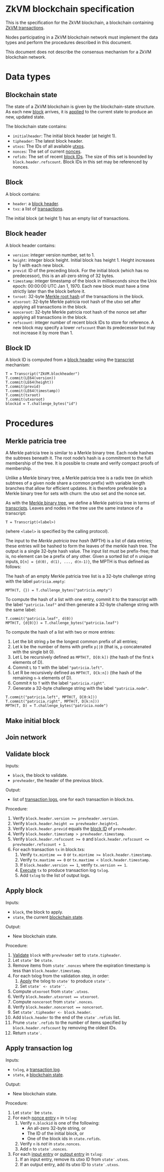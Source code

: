# ZkVM blockchain specification

This is the specification for the ZkVM blockchain,
a blockchain containing
[ZkVM transactions](zkvm-spec.md).

Nodes participating in a ZkVM blockchain network must implement the data types and perform the procedures described in this document.

This document does not describe the consensus mechanism for a ZkVM blockchain network.

# Data types

## Blockchain state

The state of a ZkVM blockchain is given by the blockchain-state structure.
As each new [block](#block) arrives,
it is [applied](#apply-block) to the current state to produce an new,
updated state.

The blockchain state contains:

- `initialheader`:
  The initial block header
  (at height 1).
- `tipheader`:
  The latest block header.
- `utxos`:
  The IDs of all available
  [utxos](zkvm-spec.md#utxo).
- `nonces`:
  The set of current
  [nonces](#nonce).
- `refids`:
  The set of recent
  [block IDs](#block-id).
  The size of this set is bounded by `block.header.refscount`.
  Block IDs in this set may be referenced by nonces.

## Block

A block contains:

- `header`:
  a
  [block header](#block-header).
- `txs`:
  a list of
  [transactions](zkvm-spec.md#transaction).

The initial block (at height 1) has an empty list of transactions.

## Block header

A block header contains:

- `version`:
  integer version number,
  set to 1.
- `height`:
  integer block height.
  Initial block has height 1.
  Height increases by 1 with each new block.
- `previd`:
  ID of the preceding block.
  For the initial block
  (which has no predecessor),
  this is an all-zero string of 32 bytes.
- `timestamp`:
  integer timestamp of the block in milliseconds since the Unix epoch:
  00:00:00 UTC Jan 1,
  1970.
  Each new block must have a time strictly later than the block before it.
- `txroot`:
  32-byte [Merkle root hash](zkvm-spec.md#merkle-binary-tree) of the transactions in the block.
- `utxoroot`:
  32-byte Merkle patricia root hash of the utxo set after applying all transactions in the block.
- `nonceroot`:
  32-byte Merkle patricia root hash of the nonce set after applying all transactions in the block.
- `refscount`:
  integer number of recent block IDs to store for reference.
  A new block may specify a lower `refscount` than its predecessor but may not increase it by more than 1.

## Block ID

A block ID is computed from a
[block header](#block-header)
using the
[transcript](zkvm-spec.md#transcript)
mechanism:

```
T = Transcript("ZkVM.blockheader")
T.commit(LE64(version))
T.commit(LE64(height))
T.commit(previd)
T.commit(LE64(timestamp))
T.commit(txroot)
T.commit(utxoroot)
blockid = T.challenge_bytes("id")
```

# Procedures

## Merkle patricia tree

A Merkle patricia tree is similar to a Merkle binary tree.
Each node hashes the subtrees beneath it.
The root node’s hash is a commitment to the full membership of the tree.
It is possible to create and verify compact proofs of membership.

Unlike a Merkle binary tree,
a Merkle patricia tree is a radix tree
(in which subtrees of a given node share a common prefix)
with variable length branches that allow for efficient updates.
It is therefore preferable to a Merkle binary tree for sets with churn:
the utxo set and the nonce set.

As with the
[Merkle binary tree](zkvm-spec.md#merkle-binary-tree),
we define a Merkle patricia tree in terms of
[transcripts](zkvm-spec.md#transcript).
Leaves and nodes in the tree use the same instance of a transcript:

```
T = Transcript(<label>)
```

(where `<label>` is specified by the calling protocol).

The input to the *Merkle patricia tree hash*
(MPTH)
is a list of data entries;
these entries will be hashed to form the leaves of the merkle hash tree.
The output is a single 32-byte hash value.
The input list must be prefix-free;
that is,
no element can be a prefix of any other.
Given a sorted list of n unique inputs,
`D[n] = {d(0), d(1), ..., d(n-1)}`,
the MPTH is thus defined as follows:

The hash of an empty Merkle patricia tree list is a 32-byte challenge string with the label `patricia.empty`:

```
MPTH(T, {}) = T.challenge_bytes("patricia.empty")
```

To compute the hash of a list with one entry,
commit it to the transcript with the label `"patricia.leaf"` and then generate a 32-byte challenge string with the same label:

```
T.commit("patricia.leaf", d(0))
MPTH(T, {d{0)}) = T.challenge_bytes("patricia.leaf")
```

To compute the hash of a list with two or more entries:
1. Let the bit string `p` be the longest common prefix of all entries;
2. Let k be the number of items with prefix `p||0`
   (that is, `p` concatenated with the single bit 0).
3. Let L be recursively defined as `MPTH(T, D[0:k])` (the hash of the first `k` elements of D).
4. Commit `L` to `T` with the label `"patricia.left"`.
5. Let R be recursively defined as `MPTH(T, D[k:n])` (the hash of the remaining `n-k` elements of D).
5. Commit `R` to `T` with the label `"patricia.right"`.
6. Generate a 32-byte challenge string with the label `"patricia.node"`.

```
T.commit("patricia.left", MPTH(T, D[0:k]))
T.commit("patricia.right", MPTH(T, D[k:n]))
MPTH(T, D) = T.challenge_bytes("patricia.node")
```


## Make initial block

## Join network

## Validate block

Inputs:
- `block`,
  the block to validate.
- `prevheader`,
  the header of the previous block.

Output:
- list of
  [transaction logs](zkvm-spec.md#transaction-log),
  one for each transaction in block.txs.

Procedure:
1. Verify `block.header.version >= prevheader.version`.
2. Verify `block.header.height == prevheader.height+1`.
3. Verify `block.header.previd` equals the
   [block ID](#block-id)
   of `prevheader`.
4. Verify `block.header.timestamp > prevheader.timestamp`.
5. Verify `block.header.refscount >= 0` and `block.header.refscount <= prevheader.refscount + 1`.
5. For each transaction `tx` in block.txs:
   1. Verify `tx.mintime == 0` or `tx.mintime >= block.header.timestamp`.
   2. Verify `tx.maxtime == 0` or `tx.maxtime < block.header.timestamp`.
   3. If `block.header.version == 1`,
      verify `tx.version == 1`.
   4. [Execute](zkvm-spec.md#vm-execution)
      `tx` to produce transaction log `txlog`.
   5. Add `txlog` to the list of output logs.

## Apply block

Inputs:
- `block`,
  the block to apply.
- `state`,
  the current
  [blockchain state](#blockchain-state).

Output:
- New blockchain state.

Procedure:
1. [Validate](#validate-block)
   `block` with `prevheader` set to `state.tipheader`.
2. Let `state′` be `state`.
3. Remove items from `state′.nonces` where the expiration timestamp is less than `block.header.timestamp`.
4. For each txlog from the validation step,
   in order:
   1. [Apply](#apply-transaction-log)
      the txlog to `state′` to produce `state′′`.
   2. Set `state′ <- state′′`.
5. Compute `utxoroot` from `state′.utxos`.
6. Verify `block.header.utxoroot == utxoroot`.
7. Compute `nonceroot` from `state′.nonces`.
8. Verify `block.header.nonceroot == nonceroot`.
9. Set `state′.tipheader <- block.header`.
10. Add `block.header` to the end of the `state′.refids` list.
11. Prune `state′.refids` to the number of items specified by `block.header.refscount` by removing the oldest IDs.
12. Return `state′`.

## Apply transaction log

Inputs:
- `txlog`,
  a
  [transaction log](zkvm-spec.md#transaction-log).
- `state`,
  a
  [blockchain state](#blockchain-state).

Output:
- New blockchain state.

Procedure:
1. Let `state′` be `state`.
2. For each
   [nonce entry](zkvm-spec.md#nonce-entry)
   `n` in `txlog`:
   1. Verify `n.blockid` is one of the following:
      - An all-zero 32-byte string,
        or
      - The ID of the initial block,
        or
      - One of the block ids in `state.refids`.
   2. Verify `n` is _not_ in `state.nonces`.
   3. Add `n` to `state′.nonces`.
3. For each
   [input entry](zkvm-spec.md#input-entry)
   or
   [output entry](zkvm-spec.md#output-entry)
   in `txlog`:
   1. If an input entry,
      remove its utxo ID from `state′.utxos`.
   2. If an output entry,
      add its utxo ID to `state′.utxos`.
